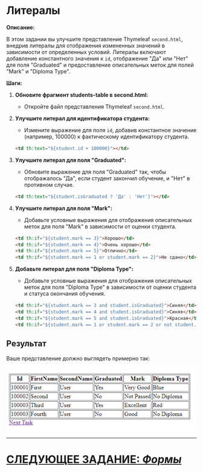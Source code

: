# Литералы

**Описание:**

В этом задании вы улучшите представление Thymeleaf `second.html`, внедрив литералы для отображения измененных значений в зависимости от определенных условий. Литералы включают добавление константного значения к `id`, отображение "Да" или "Нет" для поля "Graduated" и предоставление описательных меток для полей "Mark" и "Diploma Type".

**Шаги:**

1. **Обновите фрагмент students-table в second.html:**
   - Откройте файл представления Thymeleaf `second.html`.

2. **Улучшите литерал для идентификатора студента:**
   - Измените выражение для поля `id`, добавив константное значение (например, 100000) к фактическому идентификатору студента.

   ```html
   <td th:text="${student.id + 100000}"></td>
   ```

3. **Улучшите литерал для поля "Graduated":**
   - Обновите выражение для поля "Graduated" так, чтобы отображалось "Да", если студент закончил обучение, и "Нет" в противном случае.

   ```html
   <td th:text="${student.isGraduated ? 'Да' : 'Нет'}"></td>
   ```

4. **Улучшите литерал для поля "Mark":**
   - Добавьте условные выражения для отображения описательных меток для поля "Mark" в зависимости от оценки студента.

   ```html
   <td th:if="${student.mark == 3}">Хорошо</td>
   <td th:if="${student.mark == 4}">Очень хорошо</td>
   <td th:if="${student.mark == 5}">Отлично</td>
   <td th:if="${student.mark == 1 or student.mark == 2}">Не сдано</td>
   ```

5. **Добавьте литерал для поля "Diploma Type":**
   - Добавьте условные выражения для отображения описательных меток для поля "Diploma Type" в зависимости от оценки студента и статуса окончания обучения.

   ```html
   <td th:if="${student.mark == 3 and student.isGraduated}">Синяя</td>
   <td th:if="${student.mark == 4 and student.isGraduated}">Синяя</td>
   <td th:if="${student.mark == 5 and student.isGraduated}">Красная</td>
   <td th:if="${student.mark == 1 or student.mark == 2 or not student.isGraduated}">Нет диплома</td>
   ```

## Результат
Ваше представление должно выглядеть примерно так:

![second-view-enhanced.png](../../../srcs/thymeleaf/second-view-enhanced.png)

---

# [СЛЕДУЮЩЕЕ ЗАДАНИЕ: *Формы*](forms.md)
